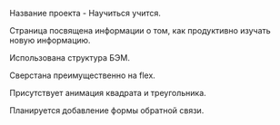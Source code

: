 Название проекта - Научиться учится.

Страница посвящена информации о том, как продуктивно изучать новую информацию.

Использована структура БЭМ.

Сверстана преимущественно на flex.

Присутствует анимация квадрата и треугольника.

Планируется добавление формы обратной связи.
